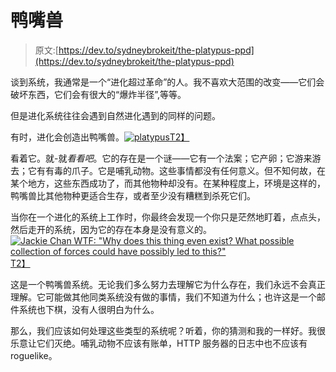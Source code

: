 # 鸭嘴兽

> 原文:[https://dev.to/sydneybrokeit/the-platypus-ppd](https://dev.to/sydneybrokeit/the-platypus-ppd)

谈到系统，我通常是一个“进化超过革命”的人。我不喜欢大范围的改变——它们会破坏东西，它们会有很大的“爆炸半径”,等等。

但是进化系统往往会遇到自然进化遇到的同样的问题。

有时，进化会创造出鸭嘴兽。[![platypus](../Images/b7198a7682c5ceccf829534992df2f0c.png)T2】](https://res.cloudinary.com/practicaldev/image/fetch/s--CEnu7GVz--/c_limit%2Cf_auto%2Cfl_progressive%2Cq_auto%2Cw_880/https://upload.wikimedia.org/wikipedia/commons/f/f2/Platypus_BrokenRiver_QLD_Australia.jpg)

看着它。就-就*看看吧*。它的存在是一个谜——它有一个法案；它产卵；它游来游去；它有有毒的爪子。它是哺乳动物。这些事情都没有任何意义。但不知何故，在某个地方，这些东西成功了，而其他物种却没有。在某种程度上，环境是这样的，鸭嘴兽比其他物种更适合生存，或者至少没有糟糕到杀死它们。

当你在一个进化的系统上工作时，你最终会发现一个你只是茫然地盯着，点点头，然后走开的系统，因为它的存在本身是没有意义的。[![Jackie Chan WTF: "Why does this thing even exist?  What possible collection of forces could have possibly led to this?"](../Images/26a44d23c97f913a159aab7de5116c23.png)T2】](https://res.cloudinary.com/practicaldev/image/fetch/s--ve4btTz1--/c_limit%2Cf_auto%2Cfl_progressive%2Cq_auto%2Cw_880/https://i.imgflip.com/30o0ag.jpg)

这是一个鸭嘴兽系统。无论我们多么努力去理解它为什么存在，我们永远不会真正理解。它可能做其他同类系统没有做的事情，我们不知道为什么；也许这是一个邮件系统也下棋，没有人很明白为什么。

那么，我们应该如何处理这些类型的系统呢？听着，你的猜测和我的一样好。我很乐意让它们灭绝。哺乳动物不应该有账单，HTTP 服务器的日志中也不应该有 roguelike。